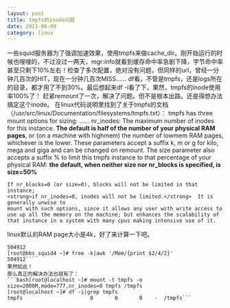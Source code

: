 ```yaml
---
layout: post
title: tmpfs的inode问题
date: 2011-06-09
category: linux
---
```


一些squid服务器为了强调加速效果，使用tmpfs来做cache_dir。刚开始运行的时候也嗖嗖的，不过没过一两天，mgr:info就看到缓存命中率急剧下降，字节命中率甚至只剩下10%左右！检查了多次配置，绝对没有问题，但同样的url，曾经一分钟几百次的HIT，现在一分钟几百次MISS……
df看，不管是tmpfs，还是logs所在的目录，都才用了不到30%。最后想起来df -i看了下，果然，tmpfs的inode使用率100%了！
赶紧remount了一次，解决了问题。但不是根本出路。还是得想办法搞定这个inode。
在linux代码说明里找到了关于tmpfs的文档（/usr/src/linux/Documentation/filesystems/tmpfs.txt）：
    tmpfs has three mount options for sizing:
    ……
    nr_inodes: The maximum number of inodes for this instance. <strong>The default
               is half of the number of your physical RAM pages</strong>, or (on a
               machine with highmem) the number of lowmem RAM pages,
               whichever is the lower.
    These parameters accept a suffix k, m or g for kilo, mega and giga and
    can be changed on remount.  The size parameter also accepts a suffix %
    to limit this tmpfs instance to that percentage of your physical RAM:
    <strong>the default, when neither size nor nr_blocks is specified, is size=50%</strong>
    
    If nr_blocks=0 (or size=0), blocks will not be limited in that instance;
    <strong>if nr_inodes=0, inodes will not be limited.</strong>  It is generally unwise to
    mount with such options, since it allows any user with write access to
    use up all the memory on the machine; but enhances the scalability of
    that instance in a system with many cpus making intensive use of it.
linux默认的RAM page大小是4k，好了来计算一下吧。
```bash[root@bbs_squid4 ~]# df -i|awk '/tmpfs/{print $2}'
504912
[root@bbs_squid4 ~]# free -k|awk '/Mem/{print $2/4/2}'
504912```
果然如此！
那么真正的解决办法也就有了：
```bash[root@localhost ~]# mount -t tmpfs -o size=2000M,mode=777,nr_inodes=0 tmpfs /tmpfs
[root@localhost ~]# df -i|grep tmpfs
tmpfs                      0       0       0    -  /tmpfs```
